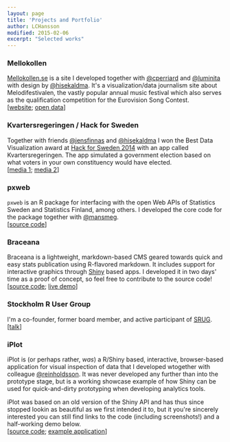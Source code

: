 ```yaml
---
layout: page
title: 'Projects and Portfolio'
author: LCHansson
modified: 2015-02-06
excerpt: "Selected works"
---
```


<!--
<section id="table-of-contents" class="toc">
  <header>
    <h3>Overview</h3>
  </header>
<div id="drawer" markdown="1">
*  Auto generated table of contents
{:toc}
</div>
</section><!-- /#table-of-contents -->

### Mellokollen

[Mellokollen.se][mellokollen] is a site I developed together with [@cperriard](https://github.com/cperriard) and [@luminita](https://github.com/cperriard) with design by [@hisekaldma](http://twitter.com/hisekaldma). It's a visualization/data journalism site about Melodifestivalen, the vastly popular annual music festival which also serves as the qualification competition for the Eurovision Song Contest. <br/> [[website][mellokollen]; [open data][mellodata]]

### Kvartersregeringen / Hack for Sweden

Together with friends [@jensfinnas](http://twitter.com/jensfinnas) and [@hisekaldma](http://twitter.com/hisekaldma) I won the Best Data Visualization award at [Hack for Sweden 2014][hfs14] with an app called Kvartersregeringen. The app simulated a government election based on what voters in your own constituency would have elected. <br/>[[media 1][hfspress1]; [media 2][hfspress2]]

### pxweb

`pxweb` is an R package for interfacing with the open Web APIs of Statistics Sweden and Statistics Finland, among others. I developed the core code for the package together with [@mansmeg](https://github.com/mansmeg). <br/>[[source code][pxweb]]

### Braceana

Braceana is a lightweight, markdown-based CMS geared towards quick and easy stats publication using R-flavored markdown. It includes support for interactive graphics through [Shiny][shiny] based apps. I developed it in two days' time as a proof of concept, so feel free to contribute to the source code! <br/>[[source code][braceana-gh]; [live demo][braceana-demo]]

### Stockholm R User Group

I'm a co-founder, former board member, and active participant of [SRUG][srug]. <br/>[[talk][srugtalks]]


### iPlot

iPlot is (or perhaps rather, _was_) a R/Shiny based, interactive, browser-based application for visual inspection of data that I developed wtogether with colleague [@reinholdsson](https://github.com/reinholdsson). It was never developed any further than into the prototype stage, but is a working showcase example of how Shiny can be used for quick-and-dirty prototyping when developing analytics tools.

iPlot was based on an old version of the Shiny API and has thus since stopped lookin as beautiful as we first intended it to, but it you're sincerely interested you can still find links to the code (including screenshots!) and a half-working demo below.
<br/>[[source code][iPlot_source]; [example application][iPlot_example]]


[shiny]: http://shiny.rstudio.com
[braceana-gh]: https://github.com/LCHansson/braceana
[braceana-demo]: https://lchansson.shinyapps.io/braceana
[srug]: http://www.meetup.com/StockholmR/
[srugtalks]: http://bambuser.com/v/3535501
[datalove-gh]: https://github.com/LCHansson/dataLove
[automation-video]: https://www.youtube.com/watch?v=7Pq-S557XQU&list=UU2C_jShtL725hvbm1arSV9w
[hfs14]: http://hackforsweden.se/hack-for-sweden-2014/
[hfspress1]: http://www.metro.se/nyheter/regeringen-om-ditt-kvarter-fick-bestamma/EVHnct!oQkSNqhVCyd2s/
[hfspress2]: http://feber.se/webb/art/296151/kolla_in_hur_ditt_kvarter_rsta/
[iPlot_source]: https://github.com/SwedishPensionsAgency/iPlot
[iPlot_example]: http://glimmer.rstudio.com/reinholdsson/iplot/
[mellokollen]: http://www.mellokollen.se
[mellodata]: https://github.com/LCHansson/mellodata
[pxweb]: https://github.com/rOpenGov/pxweb